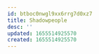 ```yaml
---
id: btboc0nwgl9xx6rrg7d0xz7
title: Shadowpeople
desc: ''
updated: 1655514925570
created: 1655514925570
---
```


